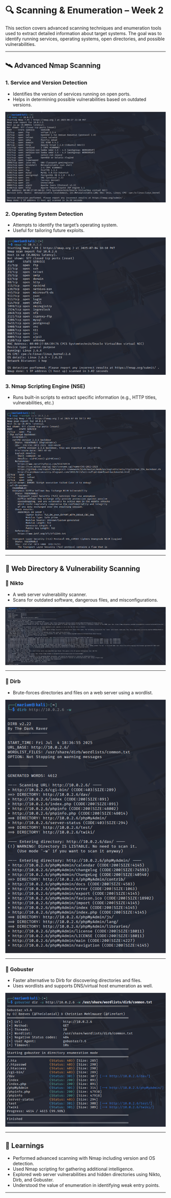 # 🔍 Scanning & Enumeration – Week 2

This section covers advanced scanning techniques and enumeration tools used to extract detailed information about target systems. The goal was to identify running services, operating systems, open directories, and possible vulnerabilities.

---

## 🛰️ Advanced Nmap Scanning

### 1. **Service and Version Detection**
- Identifies the version of services running on open ports.
- Helps in determining possible vulnerabilities based on outdated versions.

![version detection Screenshot](Images/nmap_sV.png)


### 2. **Operating System Detection**

* Attempts to identify the target’s operating system.
* Useful for tailoring future exploits.

![operating system detection Screenshot](Images/nmap_o.png)


### 3. **Nmap Scripting Engine (NSE)**

* Runs built-in scripts to extract specific information (e.g., HTTP titles, vulnerabilities, etc.)

![nmap script Screenshot](Images/nmap_script.png)

---

## 🧭 Web Directory & Vulnerability Scanning

### 🔹 **Nikto**

* A web server vulnerability scanner.
* Scans for outdated software, dangerous files, and misconfigurations.

![Nikto Screenshot](Images/nikto.png)

---

### 🔹 **Dirb**

* Brute-forces directories and files on a web server using a wordlist.

![Dirb Screenshot](Images/dirb.png)

---

### 🔹 **Gobuster**

* Faster alternative to Dirb for discovering directories and files.
* Uses wordlists and supports DNS/virtual host enumeration as well.

![GoBuster Screenshot](Images/gobuster.png)

---

## 🧠 Learnings

* Performed advanced scanning with Nmap including version and OS detection.
* Used Nmap scripting for gathering additional intelligence.
* Explored web server vulnerabilities and hidden directories using Nikto, Dirb, and Gobuster.
* Understood the value of enumeration in identifying weak entry points.

---
